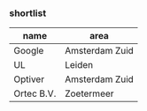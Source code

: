 ### shortlist
name                    | area
----------------------- | -----
Google                  | Amsterdam Zuid
UL                      | Leiden
Optiver                 | Amsterdam Zuid
Ortec B.V.              | Zoetermeer
